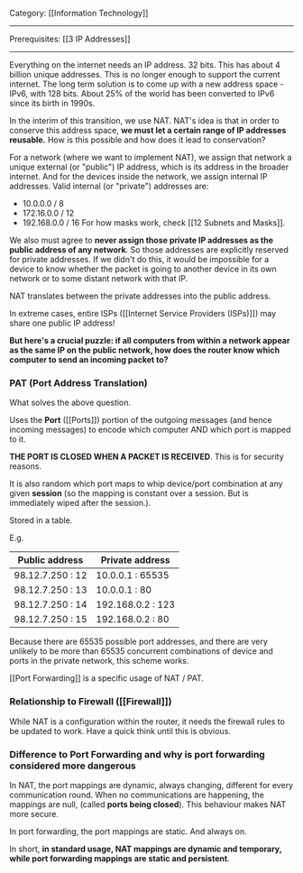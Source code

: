 Category: [[Information Technology]] 
___
Prerequisites: [[3 IP Addresses]]
___
Everything on the internet needs an IP address. 32 bits. This has about 4 billion unique addresses. This is no longer enough to support the current internet. The long term solution is to come up with a new address space - IPv6, with 128 bits. About 25% of the world has been converted to IPv6 since its birth in 1990s. 

In the interim of this transition, we use NAT. 
NAT's idea is that in order to conserve this address space, **we must let a certain range of IP addresses reusable.** How is this possible and how does it lead to conservation? 

For a network (where we want to implement NAT), we assign that network a unique external (or "public") IP address, which is its address in the broader internet. And for the devices inside the network, we assign internal IP addresses. Valid internal (or "private") addresses are:
- 10.0.0.0 / 8
- 172.16.0.0 / 12
- 192.168.0.0 / 16
For how masks work, check [[12 Subnets and Masks]]. 

We also must agree to **never assign those private IP addresses as the public address of any network**. So those addresses are explicitly reserved for private addresses. If we didn't do this, it would be impossible for a device to know whether the packet is going to another device in its own network or to some distant network with that IP. 

NAT translates between the private addresses into the public address. 

In extreme cases, entire ISPs ([[Internet Service Providers (ISPs)]]) may share one public IP address!

**But here's a crucial puzzle: if all computers from within a network appear as the same IP on the public network, how does the router know which computer to send an incoming packet to?**
### PAT (Port Address Translation)
What solves the above question. 

Uses the **Port** ([[Ports]]) portion of the outgoing messages (and hence incoming messages) to encode which computer AND which port is mapped to it. 

**THE PORT IS CLOSED WHEN A PACKET IS RECEIVED**. This is for security reasons. 

It is also random which port maps to whip device/port combination at any given **session** (so the mapping is constant over a session. But is immediately wiped after the session.). 

Stored in a table. 

E.g. 

| Public address   | Private address   |
| ---------------- | ----------------- |
| 98.12.7.250 : 12 | 10.0.0.1 : 65535  |
| 98.12.7.250 : 13 | 10.0.0.1 : 80     |
| 98.12.7.250 : 14 | 192.168.0.2 : 123 |
| 98.12.7.250 : 15 | 192.168.0.2 : 80  |

Because there are 65535 possible port addresses, and there are very unlikely to be more than 65535 concurrent combinations of device and ports in the private network, this scheme works. 

[[Port Forwarding]] is a specific usage of NAT / PAT. 

### Relationship to Firewall ([[Firewall]])
While NAT is a configuration within the router, it needs the firewall rules to be updated to work. Have a quick think until this is obvious. 

### Difference to Port Forwarding and why is port forwarding considered more dangerous
In NAT, the port mappings are dynamic, always changing, different for every communication round. When no communications are happening, the mappings are null, (called **ports being closed**). This behaviour makes NAT more secure. 

In port forwarding, the port mappings are static. And always on. 

In short, **in standard usage, NAT mappings are dynamic and temporary, while port forwarding mappings are static and persistent**.
